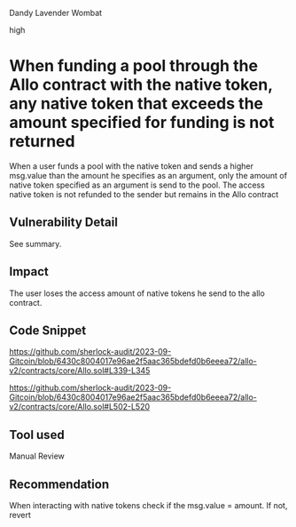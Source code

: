 Dandy Lavender Wombat

high

# When funding a pool through the Allo contract with the native token, any native token that exceeds the amount specified for funding is not returned

When a user funds a pool with the native token and sends a higher msg.value than the amount he specifies as an argument, only the amount of native token specified as an argument is send to the pool. The access native token is not refunded to the sender but remains in the Allo contract 

## Vulnerability Detail
See summary.



## Impact

The user loses the access amount of native tokens he send to the allo contract.

## Code Snippet

https://github.com/sherlock-audit/2023-09-Gitcoin/blob/6430c8004017e96ae2f5aac365bdefd0b6eeea72/allo-v2/contracts/core/Allo.sol#L339-L345

https://github.com/sherlock-audit/2023-09-Gitcoin/blob/6430c8004017e96ae2f5aac365bdefd0b6eeea72/allo-v2/contracts/core/Allo.sol#L502-L520


## Tool used

Manual Review

## Recommendation

When interacting with native tokens check if the msg.value = amount. If not, revert